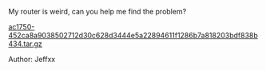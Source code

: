 My router is weird, can you help me find the problem?

[ac1750-452ca8a9038502712d30c628d3444e5a22894611f1286b7a818203bdf838b434.tar.gz](https://hitcon-2020-quals.s3-ap-northeast-1.amazonaws.com/ac1750-452ca8a9038502712d30c628d3444e5a22894611f1286b7a818203bdf838b434.tar.gz)

Author: Jeffxx